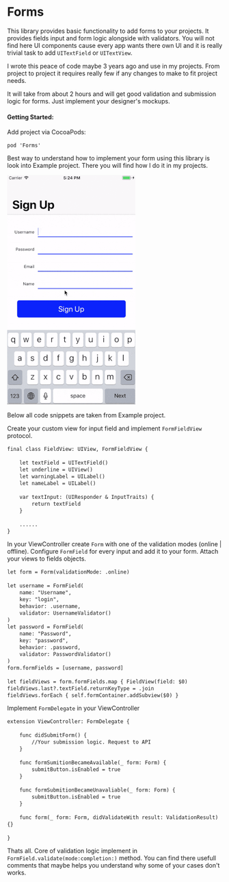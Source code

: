# Forms

This library provides basic functionality to add forms to your projects. It provides fields input and form logic alongside with validators. You will not find here UI components cause every app wants there own UI and it is really trivial task to add `UITextField` or `UITextView`.

I wrote this peace of code maybe 3 years ago and use in my projects. From project to project it requires really few if any changes to make to fit project needs.

It will take from about 2 hours and will get good validation and submission logic for forms. Just implement your designer's mockups.

#### Getting Started:

Add project via CocoaPods:

```
pod 'Forms'
```

Best way to understand how to implement your form using this library is look into Example project. There you will find how I do it in my projects.

![Example](example.gif "Example")

Below all code snippets are taken from Example project.

Create your custom view for input field and implement `FormFieldView` protocol.

```
final class FieldView: UIView, FormFieldView {

    let textField = UITextField()
    let underline = UIView()
    let warningLabel = UILabel()
    let nameLabel = UILabel()

    var textInput: (UIResponder & InputTraits) {
        return textField
    }

    ......
}
```

In your ViewController create `Form` with one of the validation modes (online | offline). Configure `FormField` for every input and add it to your form. Attach your views to fields objects.

```
let form = Form(validationMode: .online)

let username = FormField(
    name: "Username",
    key: "login",
    behavior: .username,
    validator: UsernameValidator()
)
let password = FormField(
    name: "Password",
    key: "password",
    behavior: .password,
    validator: PasswordValidator()
)
form.formFields = [username, password]

let fieldViews = form.formFields.map { FieldView(field: $0)
fieldViews.last?.textField.returnKeyType = .join
fieldViews.forEach { self.formContainer.addSubview($0) }
```

Implement `FormDelegate` in your ViewController

```
extension ViewController: FormDelegate {

    func didSubmitForm() {
        //Your submission logic. Request to API
    }

    func formSumitionBecameAvailable(_ form: Form) {
        submitButton.isEnabled = true
    }

    func formSubmitionBecameUnavaliable(_ form: Form) {
        submitButton.isEnabled = true
    }

    func form(_ form: Form, didValidateWith result: ValidationResult) {}

}
```

Thats all.
Core of validation logic implement in `FormField.validate(mode:completion:)` method. You can find there usefull comments that maybe helps you understand why some of your cases don't works.
